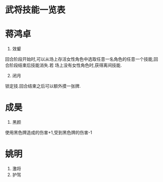 武将技能一览表
===================

# 蒋鸿卓

1. 效颦

  回合阶段开始时,可以从场上存活女性角色中选取任意一名角色的任意一个技能,回合阶段结束后技能消失.若
场上没有女性角色时,获得离间技能.

2. 闭月

  锁定技.回合结束之后可以额外摸一张牌.

# 成昊

1. 黑颜

  使用黑色牌造成的伤害+1,受到黑色牌的伤害-1

# 姚明

1. 激将
2. 护驾
